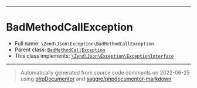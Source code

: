 ***

# BadMethodCallException

* Full name: `\Zend\Json\Exception\BadMethodCallException`
* Parent class: [`BadMethodCallException`](../../../BadMethodCallException.md)
* This class implements:
  [`\Zend\Json\Exception\ExceptionInterface`](./ExceptionInterface.md)

***
> Automatically generated from source code comments on 2022-06-25 using [phpDocumentor](http://www.phpdoc.org/) and [saggre/phpdocumentor-markdown](https://github.com/Saggre/phpDocumentor-markdown)
